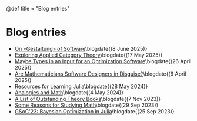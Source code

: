 @def title = "Blog entries"

# Blog entries

- [On «Gestaltung» of Software](/posts/OnGestaltungOfSoftware/)\blogdate{(8 June 2025)}
- [Exploring Applied Category Theory](/posts/ExploringAppliedCategoryTheory/)\blogdate{(17 May 2025)}
- [Maybe Types in an Input for an Optimization Software](/posts/MaybeTypesInAnInputForAnOptimizationSoftware/)\blogdate{(26 April 2025)}
- [Are Mathematicians Software Designers in Disguise?](/posts/AreMathematiciansSoftwareDesigners/)\blogdate{(6 April 2025)}
- [Resources for Learning Julia](/posts/ResourcesForLearningJulia/)\blogdate{(28 May 2024)}
- [Analogies and Math](/posts/AnalogiesAndMath/)\blogdate{(4 May 2024)}
- [A List of Outstanding Theory Books](/posts/AListOfOutstandingTheoryBooks/)\blogdate{(7 Nov 2023)}
- [Some Reasons for Studying Math](/posts/SomeReasonsForStudyingMath/)\blogdate{(29 Sep 2023)}
- [GSoC'23: Bayesian Optimization in Julia](/posts/BayesianOptimizationGSoC23/)\blogdate{(25 Sep 2023)}